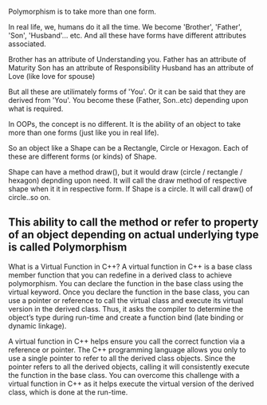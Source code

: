 Polymorphism is to take more than one form.

In real life, we, humans do it all the time. We become 'Brother', 'Father', 'Son', 'Husband'... etc. And all these have forms have different attributes associated.

Brother has an attribute of Understanding you.
Father has an attribute of Maturity
Son has an attribute of Responsibility
Husband has an attribute of Love (like love for spouse)

But all these are utilimately forms of 'You'. Or it can be said that they are derived from 'You'. You become these (Father, Son..etc) depending upon what is required.

In OOPs, the concept is no different. It is the ability of an object to take more than one forms (just like you in real life).

So an object like a Shape can be a Rectangle, Circle or Hexagon. Each of these are different forms (or kinds) of Shape.

Shape can have a method draw(), but it would draw (circle / rectangle / hexagon) depnding upon need. It will call the draw method of respective shape when it it in respective form. If Shape is a circle. It will call draw() of circle..so on.

This ability to call the method or refer to property of an object depending on actual underlying type is called Polymorphism
-------------------------------------
What is a Virtual Function in C++?
A virtual function in C++ is a base class member function that you can redefine in a derived class to achieve polymorphism. You can declare the function in the base class using the virtual keyword. Once you declare the function in the base class, you can use a pointer or reference to call the virtual class and execute its virtual version in the derived class. Thus, it asks the compiler to determine the object’s type during run-time and create a function bind (late binding or dynamic linkage).

A virtual function in C++ helps ensure you call the correct function via a reference or pointer. The C++ programming language allows you only to use a single pointer to refer to all the derived class objects. Since the pointer refers to all the derived objects, calling it will consistently execute the function in the base class. You can overcome this challenge with a virtual function in C++ as it helps execute the virtual version of the derived class, which is done at the run-time.

